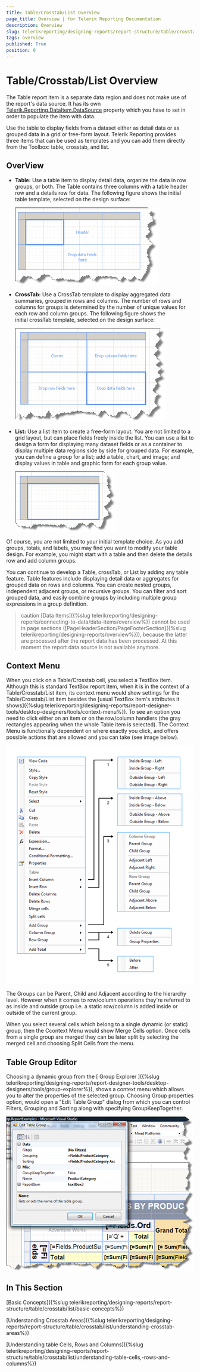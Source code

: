 ```yaml
---
title: Table/Crosstab/List Overview
page_title: Overview | for Telerik Reporting Documentation
description: Overview
slug: telerikreporting/designing-reports/report-structure/table/crosstab/list/overview
tags: overview
published: True
position: 0
---
```


# Table/Crosstab/List Overview



The Table report item is a separate data region and does not make use of the report's data source. It has its own
        [Telerik.Reporting.DataItem.DataSource](/reporting/api/Telerik.Reporting.DataItem#collapsible-Telerik_Reporting_DataItem_DataSource) property which you have to set in order to populate the item with data.
      

Use the table to display fields from a dataset either as detail data or as grouped data in a grid or free-form layout. Telerik Reporting provides three items that can be used as templates and you can add them directly from the Toolbox: table, crosstab, and list.

## OverView

* __Table:__ Use a table item to display detail data, organize the data in row groups, or both. The Table contains three columns with a table header row and a details row for data. The following figure shows the initial table template, selected on the design surface:
                
  ![](images/table1.png)

* __CrossTab:__ Use a CrossTab template to display aggregated data summaries, grouped in rows and columns. The number of rows and columns for groups is determined by the number of unique values for each row and column groups. The following figure shows the initial crossTab template, selected on the design surface:
                
  ![](images/table2.png)

* __List:__ Use a list item to create a free-form layout. You are not limited to a grid layout, but can place fields freely inside the list. You can use a list to design a form for displaying many dataset fields or as a container to display multiple data regions side by side for grouped data. For example, you can define a group for a list; add a table, chart, and image; and display values in table and graphic form for each group value.
                
  ![](images/table3.png)

Of course, you are not limited to your initial template choice. As you add groups, totals, and labels, you may find you want to modify your table design. For example, you might start with a table and then delete the details row and add column groups.

You can continue to develop a Table, crossTab, or List by adding any table feature. Table features include displaying detail data or aggregates for grouped data on rows and columns. You can create nested groups, independent adjacent groups, or recursive groups. You can filter and sort grouped data, and easily combine groups by including multiple group expressions in a group definition.

>caution [Data Items]({%slug telerikreporting/designing-reports/connecting-to-data/data-items/overview%}) cannot be used in page sections ([PageHeaderSection/PageFooterSection]({%slug telerikreporting/designing-reports/overview%})), because the latter are processed            after the report data has been processed. At this moment the report data source is not available anymore.          


## Context Menu

When you click on a Table/Crosstab cell, you select a TextBox item. Although this is standard TextBox report item, when it is in the context of a Table/Crosstab/List item, its context menu would show settings for the Table/Crosstab/List item besides the [usual TextBox item's attributes it shows]({%slug telerikreporting/designing-reports/report-designer-tools/desktop-designers/tools/context-menu%}). 
          To see an option you need to click either on an item or on the row/column handlers (the gray rectangles appearing when the whole Table item is selected). The Context Menu is functionally dependent on where exactly you click, and offers possible actions that are allowed and you can take (see image below).
          
  ![](images/CrossTabContextMenu2.png)

The Groups can be Parent, Child and Adjacent according to the hierarchy level. However when it comes to row/column operations they're referred to as inside and outside group i.e. a static row/column is added inside or outside of the current group.

When you select several cells which belong to a single dynamic (or static) group, then the Ccontext Menu would show Merge Cells option. Once cells from a single group are merged they can be later split by selecting the merged cell and choosing Split Cells from the menu.

## Table Group Editor

Choosing a dynamic group from the
          [
            Group
            Explorer
          ]({%slug telerikreporting/designing-reports/report-designer-tools/desktop-designers/tools/group-explorer%}), shows a context menu which allows you to alter the
          properties of the selected group. Choosing Group properties option,
          would open a "Edit Table Group" dialog from which you can control
          Filters, Grouping and Sorting along with specifying GroupKeepTogether.
          
  ![](images/TableGroupEditor.png)

## In This Section

[Basic Concepts]({%slug telerikreporting/designing-reports/report-structure/table/crosstab/list/basic-concepts%})

[Understanding Crosstab Areas]({%slug telerikreporting/designing-reports/report-structure/table/crosstab/list/understanding-crosstab-areas%})

[Understanding table Cells, Rows and Columns]({%slug telerikreporting/designing-reports/report-structure/table/crosstab/list/understanding-table-cells,-rows-and-columns%})
